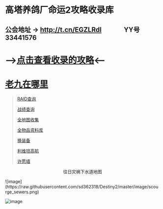 # 高塔养鸽厂命运2攻略收录库
## 公会地址 → http://t.cn/EGZLRdl &emsp;&emsp;&emsp; YY号 33441576
# -->[点击查看收录的攻略](https://github.com/sd362318/Destiny2/issues)<--

# [老九在哪里](https://ftw.in/game/destiny-2/find-xur)

> [RAID查询](https://raid.report/)
> 
> [战绩查询](http://t.cn/Rga889G)
> 
> [全地图收集](http://t.cn/EGwjL2z)
> 
> [全物品资料库](http://t.cn/EGwjiPw)
> 
> [换装备](http://t.cn/EGwjlVJ)
> 
> [利维坦高航](http://t.cn/EGZLMxd)
> 
> [许愿墙](http://t.cn/EGM6XUS)
<p align="center">往日灾祸下水道地图</p>
![image](https://raw.githubusercontent.com/sd362318/Destiny2/master/image/scourge_sewers.png)

![image](https://img.nga.178.com/attachments/mon_201901/26/fnQ5-bv5yZ18T3cSzy-11y.jpg)

